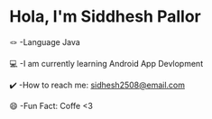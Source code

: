 # Hola, I'm Siddhesh Pallor

🪢 -Language Java 

💻 -I am currently learning Android App Devlopment

✔️ -How to reach me: sidhesh2508@email.com

😄 -Fun Fact: Coffe <3


